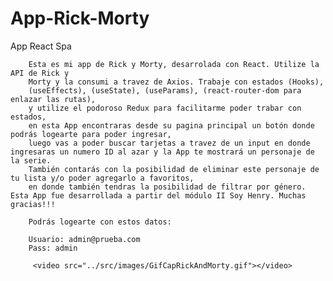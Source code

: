 # App-Rick-Morty
App React Spa

        Esta es mi app de Rick y Morty, desarrolada con React. Utilize la API de Rick y
        Morty y la consumi a travez de Axios. Trabaje con estados (Hooks),
        (useEffects), (useState), (useParams), (react-router-dom para enlazar las rutas), 
        y utilize el podoroso Redux para facilitarme poder trabar con estados,
        en esta App encontraras desde su pagina principal un botón donde podrás logearte para poder ingresar, 
        luego vas a poder buscar tarjetas a travez de un input en donde ingresaras un numero ID al azar y la App te mostrará un personaje de la serie.
        También contarás con la posibilidad de eliminar este personaje de tu lista y/o poder agregarlo a favoritos,
        en donde también tendras la posibilidad de filtrar por género. Esta App fue desarrollada a partir del módulo II Soy Henry. Muchas gracias!!! 
        
        Podrás logearte con estos datos:
        
        Usuario: admin@prueba.com
        Pass: admin
        
         <video src="../src/images/GifCapRickAndMorty.gif"></video>
